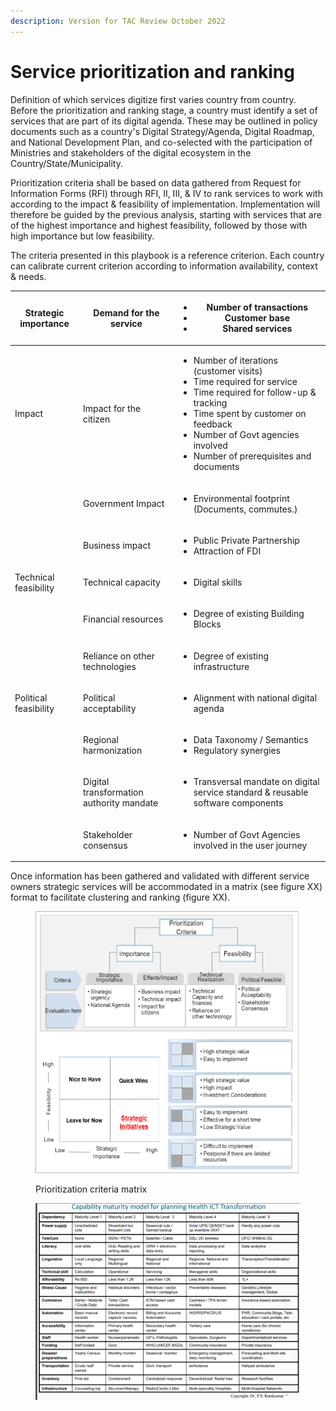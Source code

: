 ```yaml
---
description: Version for TAC Review October 2022
---
```


# Service prioritization and ranking

Definition of which services digitize first varies country from country. Before the prioritization and ranking stage, a country must identify a set of services that are part of its digital agenda. These may be outlined in policy documents such as a country's Digital Strategy/Agenda, Digital Roadmap, and National Development Plan, and co-selected with the participation of Ministries and stakeholders of the digital ecosystem in the Country/State/Municipality.&#x20;

Prioritization criteria shall be based on data gathered from Request for Information Forms (RFI) through RFI, II, III, & IV to rank services to work with according to the impact & feasibility of implementation.  Implementation will therefore be guided by the previous analysis, starting with services that are of the highest importance and highest feasibility, followed by those with high importance but low feasibility.&#x20;

The criteria presented in this playbook is a reference criterion. Each country can calibrate current criterion according to information availability, context & needs.  &#x20;

| Strategic importance    | Demand for the service                     | <ul><li>Number of transactions </li><li>Customer base  </li><li>Shared services </li></ul>                                                                                                                                                                                              |
| ----------------------- | ------------------------------------------ | --------------------------------------------------------------------------------------------------------------------------------------------------------------------------------------------------------------------------------------------------------------------------------------- |
| Impact                  | Impact for the citizen                     | <ul><li>Number of iterations (customer visits) </li><li>Time required for service </li><li>Time required for follow-up &#x26; tracking </li><li>Time spent by customer on feedback </li><li>Number of Govt agencies involved  </li><li>Number of prerequisites and documents </li></ul> |
|                         | Government Impact                          | <ul><li>Environmental footprint (Documents, commutes.) </li></ul>                                                                                                                                                                                                                       |
|                         | Business impact                            | <ul><li>Public Private Partnership </li><li>Attraction of FDI  </li></ul>                                                                                                                                                                                                               |
| Technical feasibility   | Technical capacity                         | <ul><li>Digital skills </li></ul>                                                                                                                                                                                                                                                       |
|                         | Financial resources                        | <ul><li>Degree of existing Building Blocks </li></ul>                                                                                                                                                                                                                                   |
|                         | Reliance on other technologies             | <ul><li>Degree of existing infrastructure </li></ul><p> </p>                                                                                                                                                                                                                            |
| Political feasibility   | Political acceptability                    | <ul><li>Alignment with national digital agenda </li></ul><p> </p>                                                                                                                                                                                                                       |
|                         | Regional harmonization                     | <ul><li>Data Taxonomy / Semantics </li><li>Regulatory synergies  </li></ul>                                                                                                                                                                                                             |
|                         | Digital transformation authority mandate   | <ul><li>Transversal mandate on digital service standard &#x26; reusable software components  </li></ul>                                                                                                                                                                                 |
|                         | Stakeholder consensus                      | <ul><li>Number of Govt Agencies involved in the user journey </li></ul>                                                                                                                                                                                                                 |

Once information has been gathered and validated with different service owners strategic services will be accommodated in a matrix (see figure XX) format to facilitate clustering and ranking (figure XX).

<figure><img src="../../.gitbook/assets/GetImage.png" alt=""><figcaption><p>Prioritization criteria matrix</p></figcaption></figure>

<figure><img src="../../.gitbook/assets/GetImage (1) (2).png" alt=""><figcaption></figcaption></figure>
